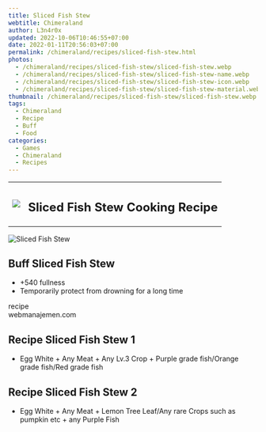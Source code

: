 ```yaml
---
title: Sliced Fish Stew
webtitle: Chimeraland
author: L3n4r0x
updated: 2022-10-06T10:46:55+07:00
date: 2022-01-11T20:56:03+07:00
permalink: /chimeraland/recipes/sliced-fish-stew.html
photos:
  - /chimeraland/recipes/sliced-fish-stew/sliced-fish-stew.webp
  - /chimeraland/recipes/sliced-fish-stew/sliced-fish-stew-name.webp
  - /chimeraland/recipes/sliced-fish-stew/sliced-fish-stew-icon.webp
  - /chimeraland/recipes/sliced-fish-stew/sliced-fish-stew-material.webp
thumbnail: /chimeraland/recipes/sliced-fish-stew/sliced-fish-stew.webp
tags:
  - Chimeraland
  - Recipe
  - Buff
  - Food
categories:
  - Games
  - Chimeraland
  - Recipes
---
```


<section id="bootstrap-wrapper"><link rel="stylesheet" href="https://cdn.statically.io/gh/dimaslanjaka/Web-Manajemen/40ac3225/css/bootstrap-4.5-wrapper.css"/><div class="row mb-2"><div class="col-md-12 mb-2"><table class="table" id="post-info"><tbody><tr><td><img class="d-inline-block me-2" src="/chimeraland/recipes/sliced-fish-stew/sliced-fish-stew-icon.webp" width="auto" height="auto"/></td><td><h1 class="fs-5">Sliced Fish Stew Cooking Recipe</h1></td></tr></tbody></table></div></div><div class="card mb-2"><div class="row g-0"><div class="col-sm-4 position-relative mb-2"><img src="/chimeraland/recipes/sliced-fish-stew/sliced-fish-stew-material.webp" class="card-img fit-cover w-100 h-100" alt="Sliced Fish Stew" data-fancybox="true"/></div><div class="col-sm-8 mb-2"><div class="card-body"><h2 class="card-title fs-5">Buff Sliced Fish Stew</h2><div class="card-text"><ul><li>+540 fullness</li><li>Temporarily protect from drowning for a long time</li></ul></div><span class="badge rounded-pill bg-dark">recipe</span></div><div class="card-footer text-end text-muted">webmanajemen.com</div></div></div></div><div class="row mb-2"><div class="col-12 col-lg-6 recipe-item mb-2"><div class="card"><div class="card-body"><h2 class="card-title fs-5">Recipe Sliced Fish Stew 1</h2><div class="card-text"><ul><li>Egg White<span> + </span>Any Meat<span> + </span>Any Lv.3 Crop<span> + </span>Purple grade fish/Orange grade fish/Red grade fish</li></ul></div></div></div></div><div class="col-12 col-lg-6 recipe-item mb-2"><div class="card"><div class="card-body"><h2 class="card-title fs-5">Recipe Sliced Fish Stew 2</h2><div class="card-text"><ul><li>Egg White<span> + </span>Any Meat<span> + </span>Lemon Tree Leaf/Any rare Crops such as pumpkin etc<span> + </span>any Purple Fish</li></ul></div></div></div></div></div></section>